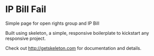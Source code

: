 # IP Bill Fail

Simple page for open rights group and IP Bill

Built using skeleton, a simple, responsive boilerplate to kickstart any responsive project.

Check out <http://getskeleton.com> for documentation and details.
